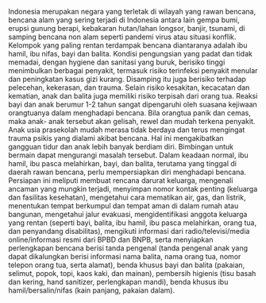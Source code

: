 Indonesia merupakan negara yang terletak di wilayah yang rawan bencana, bencana alam yang sering terjadi di Indonesia antara lain gempa bumi, erupsi gunung berapi, kebakaran hutan/lahan longsor, banjir, tsunami, di samping bencana non alam seperti pandemi virus atau situasi konflik. Kelompok yang paling rentan terdampak bencana diantaranya adalah ibu hamil, ibu nifas, bayi dan balita. Kondisi pengungsian yang padat dan tidak memadai, dengan hygiene dan sanitasi yang buruk, berisiko tinggi menimbulkan berbagai penyakit, termasuk risiko terinfeksi penyakit menular dan peningkatan kasus gizi kurang. Disamping itu juga berisiko terhadap pelecehan, kekerasan, dan trauma. Selain risiko kesakitan, kecacatan dan kematian, anak dan balita juga memiliki risiko terpisah dari orang tua. Reaksi bayi dan anak berumur 1-2 tahun sangat dipengaruhi oleh suasana kejiwaan orangtuanya dalam menghadapi bencana. Bila orangtua panik dan cemas, maka anak- anak tersebut akan gelisah, rewel dan mudah terkena penyakit. Anak usia prasekolah mudah merasa tidak berdaya dan terus mengingat trauma psikis yang dialami akibat bencana. Hal ini mengakibatkan gangguan tidur dan anak lebih banyak berdiam diri. Bimbingan untuk bermain dapat mengurangi masalah tersebut. Dalam keadaan normal, ibu hamil, ibu pasca melahirkan, bayi, dan balita, terutama yang tinggal di daerah rawan bencana, perlu mempersiapkan diri menghadapi bencana. Persiapan ini meliputi membuat rencana darurat keluarga, mengenali ancaman yang mungkin terjadi, menyimpan nomor kontak penting (keluarga dan fasilitas kesehatan), mengetahui cara mematikan air, gas, dan listrik, menentukan tempat berkumpul dan tempat aman di dalam rumah atau bangunan, mengetahui jalur evakuasi, mengidentifikasi anggota keluarga yang rentan (seperti bayi, balita, ibu hamil, ibu pasca melahirkan, orang tua, dan penyandang disabilitas), mengikuti informasi dari radio/televisi/media online/informasi resmi dari BPBD dan BNPB, serta menyiapkan perlengkapan bencana berisi tanda pengenal (tanda pengenal anak yang dapat dikalungkan berisi informasi nama balita, nama orang tua, nomor telepon orang tua, serta alamat), benda khusus bayi dan balita (pakaian, selimut, popok, topi, kaos kaki, dan mainan), pembersih higienis (tisu basah dan kering, hand sanitizer, perlengkapan mandi), benda khusus ibu hamil/bersalin/nifas (kain panjang, pakaian dalam).